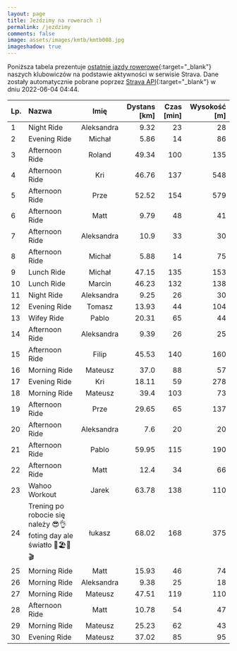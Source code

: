 ```yaml
---
layout: page
title: Jeździmy na rowerach :)
permalink: /jezdzimy
comments: false
image: assets/images/kmtb/kmtb008.jpg
imageshadow: true
---
```


Poniższa tabela prezentuje [ostatnie jazdy rowerowe](https://www.strava.com/clubs/336381){:target="_blank"} naszych klubowiczów na podstawie aktywności w serwisie Strava. Dane zostały automatycznie pobrane poprzez [Strava API](https://developers.strava.com/docs/reference/#api-Clubs-getClubActivitiesById){:target="_blank"} w dniu 2022-06-04 04:44.

Lp. | Nazwa | Imię | Dystans [km] | Czas [min] | Wysokość [m]
:--- | :--- | :---: | ---: | ---: | ---:
1|Night Ride|Aleksandra|9.32|23|28
2|Evening Ride|Michał|5.86|14|86
3|Afternoon Ride|Roland|49.34|100|135
4|Afternoon Ride|Kri|46.76|137|548
5|Afternoon Ride|Prze|52.52|154|579
6|Afternoon Ride|Matt|9.79|48|41
7|Afternoon Ride|Aleksandra|10.9|33|30
8|Afternoon Ride|Michał|5.88|14|75
9|Lunch Ride|Michał|47.15|135|153
10|Lunch Ride|Marcin|46.23|132|138
11|Night Ride|Aleksandra|9.25|26|30
12|Evening Ride|Tomasz|13.93|44|104
13|Wifey Ride|Pablo|20.31|65|44
14|Afternoon Ride|Aleksandra|9.39|26|25
15|Afternoon Ride|Filip|45.53|140|160
16|Morning Ride|Mateusz|37.0|88|57
17|Evening Ride|Kri|18.11|59|278
18|Morning Ride|Mateusz|39.4|103|73
19|Afternoon Ride|Prze|29.65|65|137
20|Afternoon Ride|Aleksandra|7.6|20|20
21|Afternoon Ride|Pablo|59.95|115|190
22|Afternoon Ride|Matt|12.4|34|66
23|Wahoo Workout|Jarek|63.78|138|110
24|Trening  po  robocie się  należy 😎👌foting day ale światło 🌊🏖📸🎬|łukasz|68.02|168|375
25|Morning Ride|Matt|15.93|46|74
26|Morning Ride|Aleksandra|9.38|25|18
27|Morning Ride|Mateusz|47.51|119|110
28|Afternoon Ride|Matt|10.78|54|47
29|Morning Ride|Mateusz|25.23|62|43
30|Evening Ride|Mateusz|37.02|85|95
